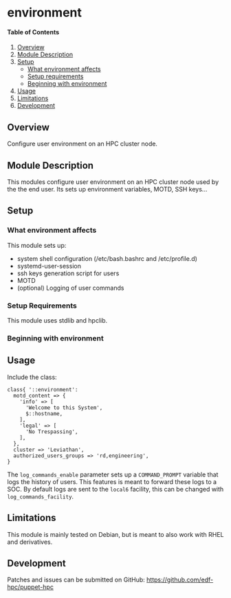 # environment

#### Table of Contents

1. [Overview](#overview)
2. [Module Description](#module-description)
3. [Setup](#setup)
    * [What environment affects](#what-environment-affects)
    * [Setup requirements](#setup-requirements)
    * [Beginning with environment](#beginning-with-environment)
4. [Usage](#usage)
5. [Limitations](#limitations)
6. [Development](#development)

## Overview

Configure user environment on an HPC cluster node.

## Module Description

This modules configure user environment on an HPC cluster node used by the the
end user. Its sets up environment variables, MOTD, SSH keys...

## Setup

### What environment affects

This module sets up:
 - system shell configuration (/etc/bash.bashrc and /etc/profile.d)
 - systemd-user-session
 - ssh keys generation script for users
 - MOTD
 - (optional) Logging of user commands

### Setup Requirements

This module uses stdlib and hpclib.

### Beginning with environment

## Usage

Include the class:

```
class{ '::environment':
  motd_content => {
    'info' => [
      'Welcome to this System',
      $::hostname,
    ],
    'legal' => [
      'No Trespassing',
    ],
  },
  cluster => 'Leviathan',
  authorized_users_groups => 'rd,engineering',
}
```  

The `log_commands_enable` parameter sets up a `COMMAND_PROMPT` variable that
logs the history of users. This features is meant to forward these logs to a
SOC. By default logs are sent to the `local6` facility, this can be changed
with `log_commands_facility`.

## Limitations

This module is mainly tested on Debian, but is meant to also work with RHEL and
derivatives.

## Development

Patches and issues can be submitted on GitHub:
https://github.com/edf-hpc/puppet-hpc
